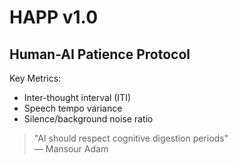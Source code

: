 # HAPP v1.0
## Human-AI Patience Protocol

Key Metrics:
- Inter-thought interval (ITI) 
- Speech tempo variance
- Silence/background noise ratio

> "AI should respect cognitive digestion periods"  
> — Mansour Adam
